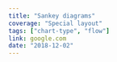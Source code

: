 ```yaml
---
title: "Sankey diagrams"
coverage: "Special layout"
tags: ["chart-type", "flow"]
link: google.com
date: "2018-12-02"
---
```

